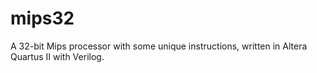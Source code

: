 # mips32
A 32-bit Mips processor with some unique instructions, written in Altera Quartus II with Verilog.
